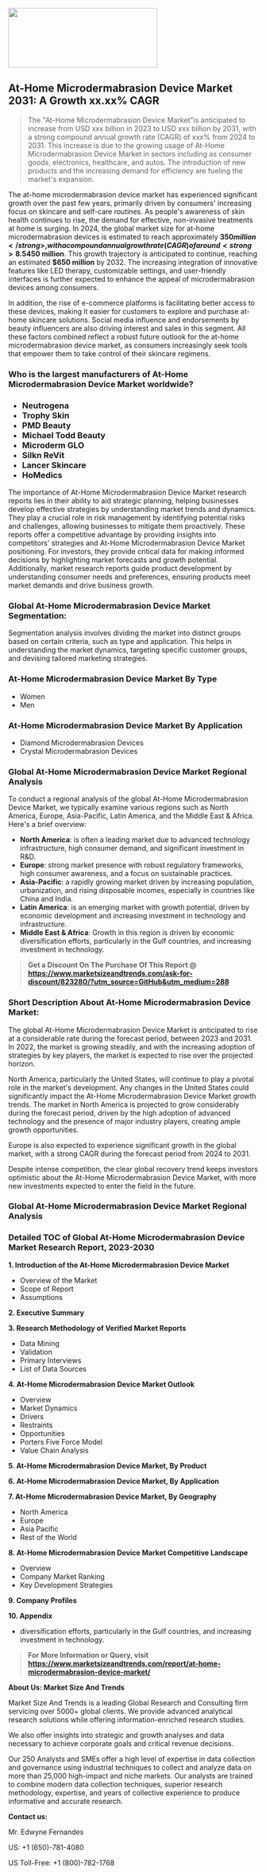 <img src="https://100x100musica.es/wp-content/uploads/2024/12/Verified-Market-Reports-4-300x120.jpg" alt="" width="300" height="120" class="alignnone size-medium wp-image-100382" /><h2>At-Home Microdermabrasion Device Market 2031: A&nbsp;Growth&nbsp;xx.xx% CAGR</h2><blockquote id="" class="">The "At-Home Microdermabrasion Device Market"is anticipated to increase from USD xxx billion in 2023 to USD xxx billion by 2031, with a strong compound annual growth rate (CAGR) of xxx% from 2024 to 2031. This increase is due to the growing usage of At-Home Microdermabrasion Device Market in sectors including as consumer goods, electronics, healthcare, and autos. The introduction of new products and the increasing demand for efficiency are fueling the market's expansion.</blockquote><p><p>The at-home microdermabrasion device market has experienced significant growth over the past few years, primarily driven by consumers' increasing focus on skincare and self-care routines. As people's awareness of skin health continues to rise, the demand for effective, non-invasive treatments at home is surging. In 2024, the global market size for at-home microdermabrasion devices is estimated to reach approximately <strong>$350 million</strong>, with a compound annual growth rate (CAGR) of around <strong>8.5%</strong> from 2024 to 2032.</p><p>This growth can be attributed to several factors, including the growing prevalence of skin concerns such as acne scars, hyperpigmentation, and signs of aging. With advancements in technology, manufacturers are now offering more efficient and user-friendly devices that cater to the needs of the average consumer. Moreover, consumers increasingly prefer at-home solutions over salon treatments due to their convenience and affordability.</p><p><strong><span style="color: #800000;">Download Full PDF Sample Copy of At-Home Microdermabrasion Device Market Report @</span>&nbsp;</strong><a href="https://www.marketsizeandtrends.com/download-sample/823280/?utm_source=Pulse-2&amp;utm_medium=288">https://www.marketsizeandtrends.com/download-sample/823280/?utm_source=Pulse-2&amp;utm_medium=288</a></p><p>Market forecasts indicate that by 2026, the at-home microdermabrasion device market is expected to expand to around <strong>$450 million</strong>. This growth trajectory is anticipated to continue, reaching an estimated <strong>$650 million</strong> by 2032. The increasing integration of innovative features like LED therapy, customizable settings, and user-friendly interfaces is further expected to enhance the appeal of microdermabrasion devices among consumers.</p><p>In addition, the rise of e-commerce platforms is facilitating better access to these devices, making it easier for customers to explore and purchase at-home skincare solutions. Social media influence and endorsements by beauty influencers are also driving interest and sales in this segment. All these factors combined reflect a robust future outlook for the at-home microdermabrasion device market, as consumers increasingly seek tools that empower them to take control of their skincare regimens.</p></p><h3 id="" class="">Who is the largest manufacturers of&nbsp;At-Home Microdermabrasion Device Market worldwide?</h3><h3 class=""><p><ul><li>Neutrogena </li><li> Trophy Skin </li><li> PMD Beauty </li><li> Michael Todd Beauty </li><li> Microderm GLO </li><li> Silkn ReVit </li><li> Lancer Skincare </li><li> HoMedics</li></ul></p></h3><p id="ember58" class="ember-view reader-text-block__paragraph">The importance of&nbsp;At-Home Microdermabrasion Device Market research reports lies in their ability to aid strategic planning, helping businesses develop effective strategies by understanding market trends and dynamics. They play a crucial role in risk management by identifying potential risks and challenges, allowing businesses to mitigate them proactively. These reports offer a competitive advantage by providing insights into competitors' strategies and At-Home Microdermabrasion Device Market positioning. For investors, they provide critical data for making informed decisions by highlighting market forecasts and growth potential. Additionally, market research reports guide product development by understanding consumer needs and preferences, ensuring products meet market demands and drive business growth.</p><h3 id="" class="">Global&nbsp;At-Home Microdermabrasion Device Market Segmentation:</h3><p id="" class="">Segmentation analysis involves dividing the market into distinct groups based on certain criteria, such as type and application. This helps in understanding the market dynamics, targeting specific customer groups, and devising tailored marketing strategies.</p><h3 id="" class="">At-Home Microdermabrasion Device Market&nbsp;By Type</h3><p><p><ul><li>Women</li><li> Men</p></li></ul></p></p><h3 id="" class="">At-Home Microdermabrasion Device Market&nbsp;By Application</h3><p class=""><p><ul><li>Diamond Microdermabrasion Devices</li><li> Crystal Microdermabrasion Devices</li></ul></p></p><h3 id="" class="">Global At-Home Microdermabrasion Device Market Regional Analysis</h3><p id="" class="">To conduct a regional analysis of the global At-Home Microdermabrasion Device Market, we typically examine various regions such as North America, Europe, Asia-Pacific, Latin America, and the Middle East &amp; Africa. Here's a brief overview:</p><ul><li><strong>North America</strong>: is often a leading market due to advanced technology infrastructure, high consumer demand, and significant investment in R&amp;D.</li><li><strong>Europe</strong>: strong market presence with robust regulatory frameworks, high consumer awareness, and a focus on sustainable practices.</li><li><strong>Asia-Pacific</strong>: a rapidly growing market driven by increasing population, urbanization, and rising disposable incomes, especially in countries like China and India.</li><li><strong>Latin America</strong>: is an emerging market with growth potential, driven by economic development and increasing investment in technology and infrastructure.</li><li><strong>Middle East &amp; Africa</strong>: Growth in this region is driven by economic diversification efforts, particularly in the Gulf countries, and increasing investment in technology.</li></ul><blockquote id="" class=""><strong>Get a Discount On The Purchase Of This Report @ <a href="https://www.marketsizeandtrends.com/download-sample/823280/?utm_source=GitHub&utm_medium=288" target="_blank">https://www.marketsizeandtrends.com/ask-for-discount/823280/?utm_source=GitHub&utm_medium=288</a></strong></blockquote><h3>Short Description About At-Home Microdermabrasion Device Market:</h3><p id="ember58" class="ember-view reader-text-block__paragraph">The global&nbsp;At-Home Microdermabrasion Device Market&nbsp;is anticipated to rise at a considerable rate during the forecast period, between 2023 and 2031. In 2022, the market is growing steadily, and with the increasing adoption of strategies by key players, the market is expected to rise over the projected horizon.</p><p id="ember59" class="ember-view reader-text-block__paragraph">North America, particularly the United States, will continue to play a pivotal role in the market's development. Any changes in the United States could significantly impact the&nbsp;At-Home Microdermabrasion Device Market&nbsp;growth trends. The market in North America is projected to grow considerably during the forecast period, driven by the high adoption of advanced technology and the presence of major industry players, creating ample growth opportunities.</p><p id="ember60" class="ember-view reader-text-block__paragraph">Europe is also expected to experience significant growth in the global market, with a strong CAGR during the forecast period from 2024 to 2031.</p><p id="ember61" class="ember-view reader-text-block__paragraph">Despite intense competition, the clear global recovery trend keeps investors optimistic about the&nbsp;At-Home Microdermabrasion Device Market, with more new investments expected to enter the field in the future.</p><h3 id="" class="">Global At-Home Microdermabrasion Device Market Regional Analysis</h3><h3 id="" class="">Detailed TOC of Global At-Home Microdermabrasion Device Market Research Report, 2023-2030</h3><p id="" class=""><strong>1. Introduction of the At-Home Microdermabrasion Device Market</strong></p><ul><li>Overview of the Market</li><li>Scope of Report</li><li>Assumptions</li></ul><p id="" class=""><strong>2. Executive Summary</strong></p><p id="" class=""><strong>3. Research Methodology of Verified Market Reports</strong></p><ul><li>Data Mining</li><li>Validation</li><li>Primary Interviews</li><li>List of Data Sources</li></ul><p id="" class=""><strong>4. At-Home Microdermabrasion Device Market Outlook</strong></p><ul><li>Overview</li><li>Market Dynamics</li><li>Drivers</li><li>Restraints</li><li>Opportunities</li><li>Porters Five Force Model</li><li>Value Chain Analysis</li></ul><p id="" class=""><strong>5. At-Home Microdermabrasion Device Market, By Product</strong></p><p id="" class=""><strong>6. At-Home Microdermabrasion Device Market, By Application</strong></p><p id="" class=""><strong>7. At-Home Microdermabrasion Device Market, By Geography</strong></p><ul><li>North America</li><li>Europe</li><li>Asia Pacific</li><li>Rest of the World</li></ul><p id="" class=""><strong>8. At-Home Microdermabrasion Device Market Competitive Landscape</strong></p><ul><li>Overview</li><li>Company Market Ranking</li><li>Key Development Strategies</li></ul><p id="" class=""><strong>9. Company Profiles</strong></p><p id="" class=""><strong>10. Appendix</strong></p><ul><li>diversification efforts, particularly in the Gulf countries, and increasing investment in technology.</li></ul><blockquote id="" class=""><strong>For More Information or Query, visit <strong><strong><a href="https://www.marketsizeandtrends.com/report/at-home-microdermabrasion-device-market/" target="_blank">https://www.marketsizeandtrends.com/report/at-home-microdermabrasion-device-market/</a></strong></strong></strong></blockquote><p id="" class=""><strong>About Us: Market Size And Trends</strong></p><p id="" class="">Market Size And Trends is a leading Global Research and Consulting firm servicing over 5000+ global clients. We provide advanced analytical research solutions while offering information-enriched research studies.</p><p id="" class="">We also offer insights into strategic and growth analyses and data necessary to achieve corporate goals and critical revenue decisions.</p><p id="" class="">Our 250 Analysts and SMEs offer a high level of expertise in data collection and governance using industrial techniques to collect and analyze data on more than 25,000 high-impact and niche markets. Our analysts are trained to combine modern data collection techniques, superior research methodology, expertise, and years of collective experience to produce informative and accurate research.</p><p id="" class=""><strong>Contact us:</strong></p><p id="" class="">Mr. Edwyne Fernandes</p><p id="" class="">US: +1 (650)-781-4080</p><p id="" class="">US Toll-Free: +1 (800)-782-1768</p>
